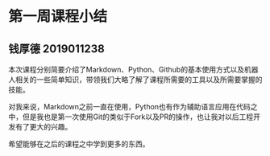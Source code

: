 # 第一周课程小结

## 钱厚德 2019011238

本次课程分别简要介绍了Markdown、Python、Github的基本使用方式以及机器人相关的一些简单知识，带领我们大略了解了课程所需要的工具以及所需要掌握的技能。

对我来说，Markdown之前一直在使用，Python也有作为辅助语言应用在代码之中，但是我也是第一次使用Git的类似于Fork以及PR的操作，也让我对以后工程开发有了更大的兴趣。

希望能够在之后的课程之中学到更多的东西。

